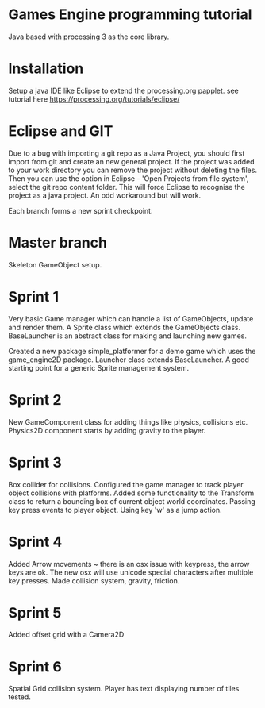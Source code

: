 # Games Engine programming tutorial
Java based with processing 3 as the core library.

# Installation
Setup a java IDE like Eclipse to extend the processing.org papplet.
see tutorial here https://processing.org/tutorials/eclipse/

# Eclipse and GIT
Due to a bug with importing a git repo as a Java Project, you should first import from git and create an new general project. If the project was added to your work directory you can remove the project without deleting the files. Then you can use the option in Eclipse - 'Open Projects from file system', select the git repo content folder. This will force Eclipse to recognise the project as a java project. An odd workaround but will work. 

Each branch forms a new sprint checkpoint.
# Master branch
Skeleton GameObject setup.

# Sprint 1
Very basic Game manager which can handle a list of GameObjects, update and render them.
A Sprite class which extends the GameObjects class.
BaseLauncher is an abstract class for making and launching new games.


Created a new package simple_platformer for a demo game which uses the game_engine2D package.
Launcher class extends BaseLauncher. A good starting point for a generic Sprite management system.

# Sprint 2
New GameComponent class for adding things like physics, collisions etc. 
Physics2D component starts by adding gravity to the player. 

# Sprint 3
Box collider for collisions. 
Configured the game manager to track player object collisions with platforms. 
Added some functionality to the Transform class to return a bounding box of current object world coordinates.
Passing key press events to player object. Using key 'w' as a jump action.

# Sprint 4
Added Arrow movements ~ there is an osx issue with keypress, the arrow keys are ok. The new osx will use unicode special characters after multiple key presses.
Made collision system, gravity, friction.

# Sprint 5
Added offset grid with a Camera2D

# Sprint 6
Spatial Grid collision system. Player has text displaying number of tiles tested.
